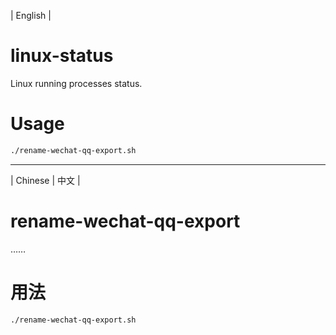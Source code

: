| English |

# linux-status
Linux running processes status.

# Usage
```bash
./rename-wechat-qq-export.sh
```

- - - -

| Chinese | 中文 |

# rename-wechat-qq-export
……

# 用法
```bash
./rename-wechat-qq-export.sh
```
